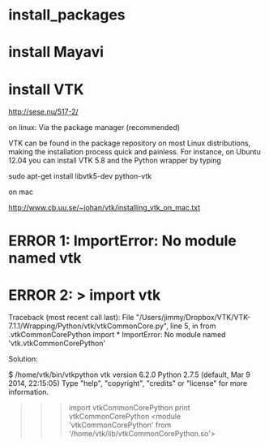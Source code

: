 # install_packages


# install Mayavi









# install VTK

http://sese.nu/517-2/


on linux:
Via the package manager (recommended)

VTK can be found in the package repository on most Linux distributions, making the installation process quick and painless. For instance, on Ubuntu 12.04 you can install VTK 5.8 and the Python wrapper by typing

sudo apt-get install libvtk5-dev python-vtk


on mac

http://www.cb.uu.se/~johan/vtk/installing_vtk_on_mac.txt




# ERROR 1: ImportError: No module named vtk



# ERROR 2:  > import vtk
Traceback (most recent call last):
  File "/Users/jimmy/Dropbox/VTK/VTK-7.1.1/Wrapping/Python/vtk/vtkCommonCore.py", line 5, in <module>
    from .vtkCommonCorePython import *
ImportError: No module named 'vtk.vtkCommonCorePython'


Solution:  

$ /home/vtk/bin/vtkpython
vtk version 6.2.0
Python 2.7.5 (default, Mar  9 2014, 22:15:05) 
Type "help", "copyright", "credits" or "license" for more information.
>>> import vtkCommonCorePython 
>>> print vtkCommonCorePython
<module 'vtkCommonCorePython' from '/home/vtk/lib/vtkCommonCorePython.so'>
